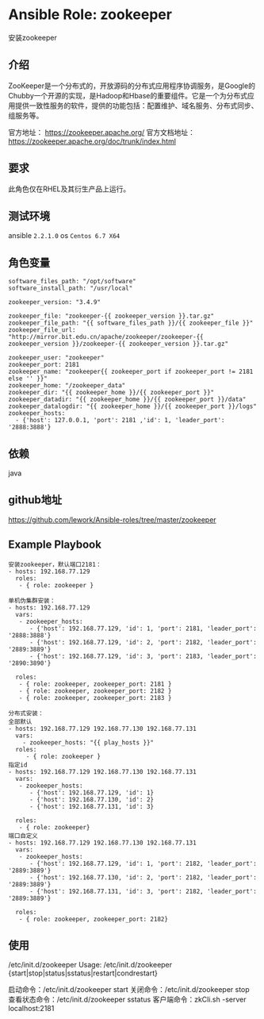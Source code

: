 # Ansible Role: zookeeper

安装zookeeper

## 介绍
ZooKeeper是一个分布式的，开放源码的分布式应用程序协调服务，是Google的Chubby一个开源的实现，是Hadoop和Hbase的重要组件。它是一个为分布式应用提供一致性服务的软件，提供的功能包括：配置维护、域名服务、分布式同步、组服务等。


官方地址： https://zookeeper.apache.org/
官方文档地址：https://zookeeper.apache.org/doc/trunk/index.html

## 要求

此角色仅在RHEL及其衍生产品上运行。

## 测试环境

ansible `2.2.1.0`
os `Centos 6.7 X64`

## 角色变量
    software_files_path: "/opt/software"
    software_install_path: "/usr/local"

    zookeeper_version: "3.4.9"

    zookeeper_file: "zookeeper-{{ zookeeper_version }}.tar.gz"
    zookeeper_file_path: "{{ software_files_path }}/{{ zookeeper_file }}"
    zookeeper_file_url: "http://mirror.bit.edu.cn/apache/zookeeper/zookeeper-{{ zookeeper_version }}/zookeeper-{{ zookeeper_version }}.tar.gz"

    zookeeper_user: "zookeeper"
    zookeeper_port: 2181
    zookeeper_name: "zookeeper{{ zookeeper_port if zookeeper_port != 2181 else '' }}"
    zookeeper_home: "/zookeeper_data"
    zookeeper_dir: "{{ zookeeper_home }}/{{ zookeeper_port }}"
    zookeeper_datadir: "{{ zookeeper_home }}/{{ zookeeper_port }}/data"
    zookeeper_datalogdir: "{{ zookeeper_home }}/{{ zookeeper_port }}/logs"
    zookeeper_hosts:
      - {'host': 127.0.0.1, 'port': 2181 ,'id': 1, 'leader_port': '2888:3888'}


## 依赖

java

## github地址
https://github.com/lework/Ansible-roles/tree/master/zookeeper

## Example Playbook

    安装zookeeper，默认端口2181：
    - hosts: 192.168.77.129
      roles:
       - { role: zookeeper }

    单机伪集群安装：
    - hosts: 192.168.77.129
      vars:
       - zookeeper_hosts:
          - {'host': 192.168.77.129, 'id': 1, 'port': 2181, 'leader_port': '2888:3888'}
          - {'host': 192.168.77.129, 'id': 2, 'port': 2182, 'leader_port': '2889:3889'}
          - {'host': 192.168.77.129, 'id': 3, 'port': 2183, 'leader_port': '2890:3890'}

      roles:
       - { role: zookeeper, zookeeper_port: 2181 }
       - { role: zookeeper, zookeeper_port: 2182 }
       - { role: zookeeper, zookeeper_port: 2183 }

    分布式安装：
    全部默认
    - hosts: 192.168.77.129 192.168.77.130 192.168.77.131
      vars:
        - zookeeper_hosts: "{{ play_hosts }}"
      roles:
         - { role: zookeeper }
    指定id
    - hosts: 192.168.77.129 192.168.77.130 192.168.77.131
      vars:
       - zookeeper_hosts:
          - {'host': 192.168.77.129, 'id': 1}
          - {'host': 192.168.77.130, 'id': 2}
          - {'host': 192.168.77.131, 'id': 3}

      roles:
       - { role: zookeeper}
    端口自定义
    - hosts: 192.168.77.129 192.168.77.130 192.168.77.131
      vars:
       - zookeeper_hosts:
          - {'host': 192.168.77.129, 'id': 1, 'port': 2182, 'leader_port': '2889:3889'}
          - {'host': 192.168.77.130, 'id': 2, 'port': 2182, 'leader_port': '2889:3889'}
          - {'host': 192.168.77.131, 'id': 3, 'port': 2182, 'leader_port': '2889:3889'}

      roles:
       - { role: zookeeper, zookeeper_port: 2182}

## 使用
/etc/init.d/zookeeper
Usage: /etc/init.d/zookeeper {start|stop|status|sstatus|restart|condrestart}

启动命令：/etc/init.d/zookeeper start
关闭命令：/etc/init.d/zookeeper stop
查看状态命令：/etc/init.d/zookeeper sstatus
客户端命令：zkCli.sh -server localhost:2181
